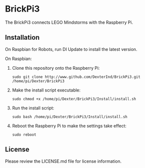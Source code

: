 BrickPi3
========
The BrickPi3 connects LEGO Mindstorms with the Raspberry Pi.

Installation
------------
On Raspbian for Robots, run DI Update to install the latest version.

On Raspbian:

1. Clone this repository onto the Raspberry Pi:

    `sudo git clone http://www.github.com/DexterInd/BrickPi3.git /home/pi/Dexter/BrickPi3`

2. Make the install script executable:

    `sudo chmod +x /home/pi/Dexter/BrickPi3/Install/install.sh`

3. Run the install script:

    `sudo bash /home/pi/Dexter/BrickPi3/Install/install.sh`

4. Reboot the Raspberry Pi to make the settings take effect:

    `sudo reboot`


License
-------
Please review the LICENSE.md file for license information.

